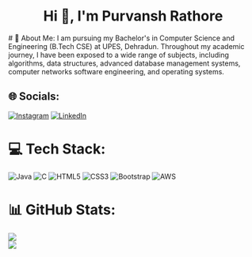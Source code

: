 <h1 align="center">Hi 👋, I'm Purvansh Rathore</h1>
# 💫 About Me:
I am pursuing my Bachelor's in Computer Science and Engineering (B.Tech CSE) at UPES, Dehradun. Throughout my academic journey, I have been exposed to a wide range of subjects, including algorithms, data structures, advanced database management systems, computer networks software engineering, and operating systems.


## 🌐 Socials:
[![Instagram](https://img.shields.io/badge/Instagram-%23E4405F.svg?logo=Instagram&logoColor=white)](https://instagram.com/purvanshrathore) [![LinkedIn](https://img.shields.io/badge/LinkedIn-%230077B5.svg?logo=linkedin&logoColor=white)](https://linkedin.com/in/purvanshrathore) 

# 💻 Tech Stack:
![Java](https://img.shields.io/badge/java-%23ED8B00.svg?style=flat&logo=java&logoColor=white) ![C](https://img.shields.io/badge/c-%2300599C.svg?style=flat&logo=c&logoColor=white) ![HTML5](https://img.shields.io/badge/html5-%23E34F26.svg?style=flat&logo=html5&logoColor=white) ![CSS3](https://img.shields.io/badge/css3-%231572B6.svg?style=flat&logo=css3&logoColor=white) ![Bootstrap](https://img.shields.io/badge/bootstrap-%23563D7C.svg?style=flat&logo=bootstrap&logoColor=white) ![AWS](https://img.shields.io/badge/AWS-%23FF9900.svg?style=flat&logo=amazon-aws&logoColor=white)
# 📊 GitHub Stats:
![](https://github-readme-streak-stats.herokuapp.com/?user=kemist24&theme=highcontrast&hide_border=true)<br/>
![](https://github-readme-stats.vercel.app/api/top-langs/?username=kemist24&theme=highcontrast&hide_border=true&include_all_commits=false&count_private=false&layout=compact)

<!-- Proudly created with GPRM ( https://gprm.itsvg.in ) -->
